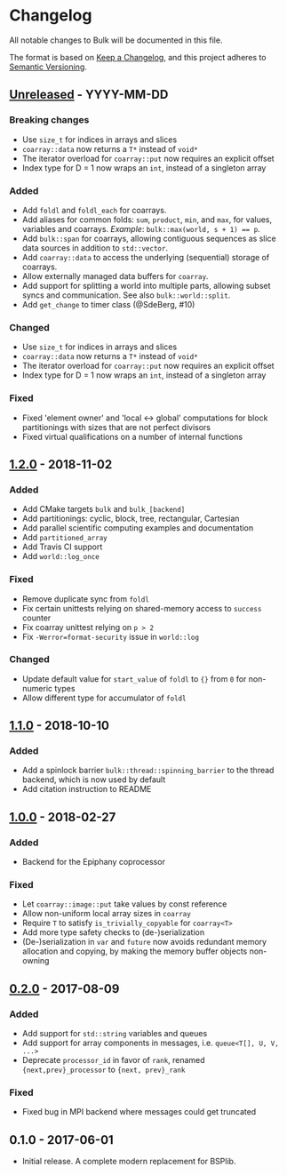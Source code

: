 # Changelog

All notable changes to Bulk will be documented in this file.

The format is based on [Keep a Changelog](https://keepachangelog.com/en/1.0.0/),
and this project adheres to [Semantic
Versioning](https://semver.org/spec/v2.0.0.html).

## [Unreleased] - YYYY-MM-DD

### Breaking changes

- Use `size_t` for indices in arrays and slices
- `coarray::data` now returns a `T*` instead of `void*`
- The iterator overload for `coarray::put` now requires an explicit offset
- Index type for D = 1 now wraps an `int`, instead of a singleton array

### Added

- Add `foldl` and `foldl_each` for coarrays.
- Add aliases for common folds: `sum`, `product`, `min`, and `max`, for values, variables and coarrays. _Example_: `bulk::max(world, s + 1) == p`.
- Add `bulk::span` for coarrays, allowing contiguous sequences as slice data
  sources in addition to `std::vector`.
- Add `coarray::data` to access the underlying (sequential) storage of coarrays.
- Allow externally managed data buffers for `coarray`.
- Add support for splitting a world into multiple parts, allowing subset syncs and communication. See also `bulk::world::split`.
- Add `get_change` to timer class (@SdeBerg, #10)

### Changed

- Use `size_t` for indices in arrays and slices
- `coarray::data` now returns a `T*` instead of `void*`
- The iterator overload for `coarray::put` now requires an explicit offset
- Index type for D = 1 now wraps an `int`, instead of a singleton array

### Fixed

- Fixed 'element owner' and 'local <-> global' computations for block
  partitionings with sizes that are not perfect divisors
- Fixed virtual qualifications on a number of internal functions

## [1.2.0] - 2018-11-02

### Added

- Add CMake targets `bulk` and `bulk_[backend]`
- Add partitionings: cyclic, block, tree, rectangular, Cartesian
- Add parallel scientific computing examples and documentation
- Add `partitioned_array`
- Add Travis CI support
- Add `world::log_once`

### Fixed

- Remove duplicate sync from `foldl`
- Fix certain unittests relying on shared-memory access to `success` counter
- Fix coarray unittest relying on `p > 2`
- Fix `-Werror=format-security` issue in `world::log`

### Changed

- Update default value for `start_value` of `foldl` to `{}` from `0` for
  non-numeric types
- Allow different type for accumulator of `foldl`

## [1.1.0] - 2018-10-10

### Added

- Add a spinlock barrier `bulk::thread::spinning_barrier` to the thread
  backend, which is now used by default
- Add citation instruction to README

## [1.0.0] - 2018-02-27

### Added

- Backend for the Epiphany coprocessor

### Fixed

- Let `coarray::image::put` take values by const reference
- Allow non-uniform local array sizes in `coarray`
- Require `T` to satisfy `is_trivially_copyable` for `coarray<T>`
- Add more type safety checks to (de-)serialization
- (De-)serialization in `var` and `future` now avoids redundant memory
  allocation and copying, by making the memory buffer objects non-owning

## [0.2.0] - 2017-08-09

### Added

- Add support for `std::string` variables and queues
- Add support for array components in messages, i.e. `queue<T[], U, V, ...>`
- Deprecate `processor_id` in favor of `rank`, renamed `{next,prev}_processor`
  to `{next, prev}_rank`

### Fixed

- Fixed bug in MPI backend where messages could get truncated

## 0.1.0 - 2017-06-01

- Initial release. A complete modern replacement for BSPlib.

[Unreleased]: https://github.com/jwbuurlage/bulk/compare/v1.2.0...develop
[1.2.0]: https://github.com/jwbuurlage/bulk/compare/v1.1.0...v1.2.0
[1.1.0]: https://github.com/jwbuurlage/bulk/compare/v1.0.0...v1.1.0
[1.0.0]: https://github.com/jwbuurlage/bulk/compare/v0.2.0...v1.0.0
[0.2.0]: https://github.com/jwbuurlage/bulk/compare/v0.1.0...v0.2.0
